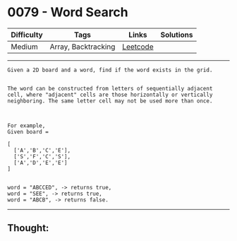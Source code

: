 # 0079 - Word Search

Difficulty  | Tags | Links | Solutions
----------- | ---- | ----- | -----
Medium | Array, Backtracking | [Leetcode](https://leetcode.com/problems/word-search/description/) |


-----------

```
Given a 2D board and a word, find if the word exists in the grid.


The word can be constructed from letters of sequentially adjacent cell, where "adjacent" cells are those horizontally or vertically neighboring. The same letter cell may not be used more than once.



For example,
Given board = 

[
  ['A','B','C','E'],
  ['S','F','C','S'],
  ['A','D','E','E']
]


word = "ABCCED", -> returns true,
word = "SEE", -> returns true,
word = "ABCB", -> returns false.
```

-----------

## Thought:
